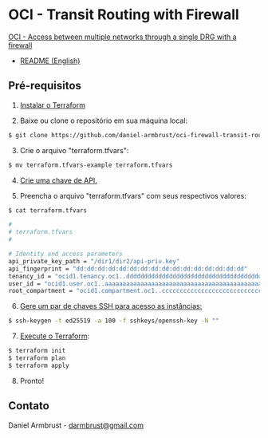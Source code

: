 # OCI - Transit Routing with Firewall 

[OCI - Access between multiple networks through a single DRG with a firewall](https://docs.oracle.com/pt-br/iaas/Content/Network/Tasks/scenario_g.htm)

- [README (English)](https://github.com/daniel-armbrust/oci-firewall-transit-routing/blob/main/README.md)

## Pré-requisitos
1. [Instalar o Terraform](https://developer.hashicorp.com/terraform/tutorials/oci-get-started/install-cli)

2. Baixe ou clone o repositório em sua máquina local:
```sh
$ git clone https://github.com/daniel-armbrust/oci-firewall-transit-routing.git
```

3. Crie o arquivo "terraform.tfvars":
```sh
$ mv terraform.tfvars-example terraform.tfvars
```

4. [Crie uma chave de API.](https://docs.oracle.com/pt-br/iaas/Content/Identity/Tasks/managingcredentials.htm#upload_key)

5. Preencha o arquivo "terraform.tfvars" com seus respectivos valores:
```sh
$ cat terraform.tfvars

#
# terraform.tfvars
#

# Identity and access parameters
api_private_key_path = "/dir1/dir2/api-priv.key"
api_fingerprint = "dd:dd:dd:dd:dd:dd:dd:dd:dd:dd:dd:dd:dd:dd:dd:dd"
tenancy_id = "ocid1.tenancy.oc1..dddddddddddddddddddddddddddddddddddddddddddddddddddddddddddddd"
user_id = "ocid1.user.oc1..aaaaaaaaaaaaaaaaaaaaaaaaaaaaaaaaaaaaaaaaaaaaaaaaaaaaaaaa"
root_compartment = "ocid1.compartment.oc1..ccccccccccccccccccccccccccccccccccccccccccccccccc"
```

6. [Gere um par de chaves SSH para acesso as instâncias:](https://docs.oracle.com/en/learn/generate_ssh_keys/index.html)
```sh
$ ssh-keygen -t ed25519 -a 100 -f sshkeys/openssh-key -N ""
```

7. [Execute o Terraform](https://developer.hashicorp.com/terraform/tutorials/oci-get-started):
```sh
$ terraform init
$ terraform plan
$ terraform apply
```

8. Pronto!

## Contato
Daniel Armbrust - darmbrust@gmail.com